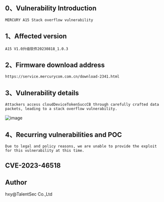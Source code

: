 ## 0、Vulnerability Introduction

```
MERCURY A15 Stack overflow vulnerability
```

## 1、Affected version

```
A15 V1.0升级软件20230818_1.0.3
```

## 2、Firmware download address

```
https://service.mercurycom.com.cn/download-2341.html
```

## 3、Vulnerability details

```
Attackers access cloudDeviceTokenSuccCB through carefully crafted data packets, leading to a stack overflow vulnerability.
```

![image](https://github.com/XYIYM/Digging/blob/main/MERCURY/A15/1/upload/image-20231020150726300.png)

## 4、Recurring vulnerabilities and POC

```
Due to legal and policy reasons, we are unable to provide the exploit for this vulnerability at this time.
```
## CVE-2023-46518

## Author
hxy@TalentSec Co.,Ltd
